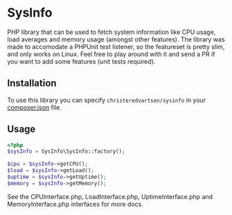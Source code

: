 SysInfo
=======
PHP library that can be used to fetch system information like CPU usage, load averages and memory usage (amongst other features). The library was made to accomodate a PHPUnit test listener, so the featureset is pretty slim, and only works on Linux. Feel free to play around with it and send a PR if you want to add some features (unit tests required).

Installation
------------
To use this library you can specify `christeredvartsen/sysinfo` in your [composer.json](http://getcomposer.org) file.

Usage
-----
```php
<?php
$sysInfo = SysInfo\SysInfo::factory();

$cpu = $sysInfo->getCPU();
$load = $sysInfo->getLoad();
$uptime = $sysInfo->getUptime();
$memory = $sysInfo->getMemory();
```

See the CPUInterface.php, LoadInterface.php, UptimeInterface.php and MemoryInterface.php interfaces for more docs.
